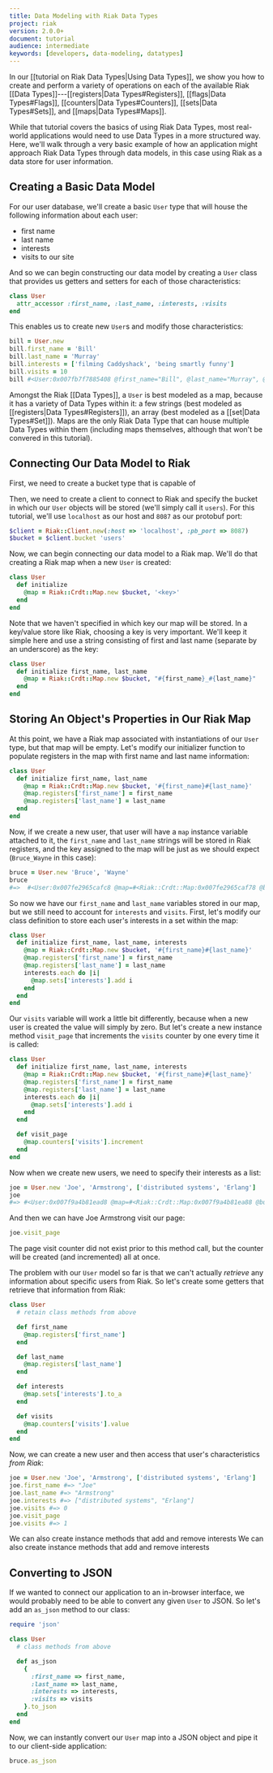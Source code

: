 ```yaml
---
title: Data Modeling with Riak Data Types
project: riak
version: 2.0.0+
document: tutorial
audience: intermediate
keywords: [developers, data-modeling, datatypes]
---
```


In our [[tutorial on Riak Data Types|Using Data Types]], we show you how to create and perform a variety of operations on each of the available Riak [[Data Types]]---[[registers|Data Types#Registers]], [[flags|Data Types#Flags]], [[counters|Data Types#Counters]], [[sets|Data Types#Sets]], and [[maps|Data Types#Maps]].

While that tutorial covers the basics of using Riak Data Types, most real-world applications would need to use Data Types in a more structured way. Here, we'll walk through a very basic example of how an application might approach Riak Data Types through data models, in this case using Riak as a data store for user information.

## Creating a Basic Data Model

For our user database, we'll create a basic `User` type that will house the following information about each user:

* first name
* last name
* interests
* visits to our site

And so we can begin constructing our data model by creating a `User` class that provides us getters and setters for each of those characteristics:

```ruby
class User
  attr_accessor :first_name, :last_name, :interests, :visits
end
```

This enables us to create new `User`s and modify those characteristics:

```ruby
bill = User.new
bill.first_name = 'Bill'
bill.last_name = 'Murray'
bill.interests = ['filming Caddyshack', 'being smartly funny']
bill.visits = 10
bill #<User:0x007fb7f7885408 @first_name="Bill", @last_name="Murray", @interests=["filming Caddyshack", "being smartly funny"], @visits=10>
```

Amongst the Riak [[Data Types]], a `User` is best modeled as a map, because it has a variety of Data Types within it: a few strings (best modeled as [[registers|Data Types#Registers]]), an array (best modeled as a [[set|Data Types#Set]]). Maps are the only Riak Data Type that can house multiple Data Types within them (including maps themselves, although that won't be convered in this tutorial).

## Connecting Our Data Model to Riak

First, we need to create a bucket type that is capable of 

Then, we need to create a client to connect to Riak and specify the bucket in which our `User` objects will be stored (we'll simply call it `users`). For this tutorial, we'll use `localhost` as our host and `8087` as our protobuf port:

```ruby
$client = Riak::Client.new(:host => 'localhost', :pb_port => 8087)
$bucket = $client.bucket 'users'
```

Now, we can begin connecting our data model to a Riak map. We'll do that creating a Riak map when a new `User` is created:

```ruby
class User
  def initialize
    @map = Riak::Crdt::Map.new $bucket, '<key>'
  end
end
```

Note that we haven't specified in which key our map will be stored. In a key/value store like Riak, choosing a key is very important. We'll keep it simple here and use a string consisting of first and last name (separate by an underscore) as the key:

```ruby
class User
  def initialize first_name, last_name
    @map = Riak::Crdt::Map.new $bucket, "#{first_name}_#{last_name}"
  end
end
```

## Storing An Object's Properties in Our Riak Map

At this point, we have a Riak map associated with instantiations of our `User` type, but that map will be empty. Let's modify our initializer function to populate registers in the map with first name and last name information:

```ruby
class User
  def initialize first_name, last_name
    @map = Riak::Crdt::Map.new $bucket, '#{first_name}#{last_name}'
    @map.registers['first_name'] = first_name
    @map.registers['last_name'] = last_name
  end
end
```

Now, if we create a new user, that user will have a `map` instance variable attached to it, the `first_name` and `last_name` strings will be stored in Riak registers, and the key assigned to the map will be just as we should expect (`Bruce_Wayne` in this case):

```ruby
bruce = User.new 'Bruce', 'Wayne'
bruce
#=>  #<User:0x007fe2965cafc8 @map=#<Riak::Crdt::Map:0x007fe2965caf78 @bucket=#<Riak::Bucket {users}>, @key"\#{first_name}\#{last_name}", @bucket_type"map", @options{}, @dirtyfalse, @counters#<Riak::Crdt::TypedCollection:0x007fe296125ae0 @type=Riak::Crdt::InnerCounter, @parent=#<Riak::Crdt::Map:0x007fe2965caf78 ...>, @contents{}, @flags#<Riak::Crdt::TypedCollection:0x007fe2961257c0 @type=Riak::Crdt::InnerFlag, @parent=#<Riak::Crdt::Map:0x007fe2965caf78 ...>, @contents{}, @maps#<Riak::Crdt::TypedCollection:0x007fe296125428 @type=Riak::Crdt::InnerMap, @parent=#<Riak::Crdt::Map:0x007fe2965caf78 ...>, @contents{}, @registers#<Riak::Crdt::TypedCollection:0x007fe296124e60 @type=Riak::Crdt::InnerRegister, @parent=#<Riak::Crdt::Map:0x007fe2965caf78 ...>, @contents{"last_name"=>"Wayne", "first_name"=>"Bruce"}, @sets#<Riak::Crdt::TypedCollection:0x007fe296124460 @type=Riak::Crdt::InnerSet, @parent=#<Riak::Crdt::Map:0x007fe2965caf78 ...>, @contents{}, @context"M\x01\x83P\x00\x00\x00\xC4x\x01\xCB`\xCAa```\xCC`\xCA\x05R\x1CG\x836r\a3\x1F\xB1Od\xC9\x02\t3e\x00!H\x82+-\xB3\xA8\xB8$>/175\x85\x81\xAF(31;>\xA5$>\xA7\xBC\xBC(5=\x03\xBB\t\xCCY\x10\xAD\xACNE\xA5\xC9\xA9y\xEC\fB%\xEE\xD1\x1F?\xB1\xC0\x8C\xE4\xCCI$\xD1D\x16\x98\x89\xE1\x89\x95y \x13y\x9B\xC0&f\x01\x00\xAF\x055\xA8"
```

So now we have our `first_name` and `last_name` variables stored in our map, but we still need to account for `interests` and `visits`. First, let's modify our class definition to store each user's interests in a set within the map:

```ruby
class User
  def initialize first_name, last_name, interests
    @map = Riak::Crdt::Map.new $bucket, '#{first_name}#{last_name}'
    @map.registers['first_name'] = first_name
    @map.registers['last_name'] = last_name
    interests.each do |i|
      @map.sets['interests'].add i
    end
  end
end  
```

Our `visits` variable will work a little bit differently, because when a new user is created the value will simply by zero. But let's create a new instance method `visit_page` that increments the `visits` counter by one every time it is called:

```ruby
class User
  def initialize first_name, last_name, interests
    @map = Riak::Crdt::Map.new $bucket, '#{first_name}#{last_name}'
    @map.registers['first_name'] = first_name
    @map.registers['last_name'] = last_name
    interests.each do |i|
      @map.sets['interests'].add i
    end
  end

  def visit_page
    @map.counters['visits'].increment
  end
end 
```

Now when we create new users, we need to specify their interests as a list:

```ruby
joe = User.new 'Joe', 'Armstrong', ['distributed systems', 'Erlang']
joe
#=> #<User:0x007f9a4b81ead8 @map=#<Riak::Crdt::Map:0x007f9a4b81ea88 @bucket=#<Riak::Bucket {users}>, @key"\#{first_name}\#{last_name}", @bucket_type"map", @options{}, @dirtyfalse, @counters#<Riak::Crdt::TypedCollection:0x007f9a4b89fae8 @type=Riak::Crdt::InnerCounter, @parent=#<Riak::Crdt::Map:0x007f9a4b81ea88 ...>, @contents{}, @flags#<Riak::Crdt::TypedCollection:0x007f9a4b89f8b8 @type=Riak::Crdt::InnerFlag, @parent=#<Riak::Crdt::Map:0x007f9a4b81ea88 ...>, @contents{}, @maps#<Riak::Crdt::TypedCollection:0x007f9a4b89f688 @type=Riak::Crdt::InnerMap, @parent=#<Riak::Crdt::Map:0x007f9a4b81ea88 ...>, @contents{}, @registers#<Riak::Crdt::TypedCollection:0x007f9a4b89f4a8 @type=Riak::Crdt::InnerRegister, @parent=#<Riak::Crdt::Map:0x007f9a4b81ea88 ...>, @contents{"last_name"=>"Armstrong", "first_name"=>"Joe"}, @sets#<Riak::Crdt::TypedCollection:0x007f9a4b89f0e8 @type=Riak::Crdt::InnerSet, @parent=#<Riak::Crdt::Map:0x007f9a4b81ea88 ...>, @contents{"interests"=>#<Riak::Crdt::InnerSet:0x007f9a4b89ee90 @parent=#<Riak::Crdt::TypedCollection:0x007f9a4b89f0e8 ...>, @value#<Set: {"Erlang"}, @name="interests">}, @context"M\x01\x83P\x00\x00\x01Ex\x01\xCB`\xCAa```\xCC`\xCA\x05R\x1CG\x836r\a3\x1F\xB1O\xE4\xCC\x02\t3g0A$\xB8\xD22\x8B\x8AK\xE2\xF3\x12sSS\x18\xF8\x8A2\x13\xB3\xE3SJ\xE2s\xCA\xCB\x8BR\xD33\xB0\x9B\xC0\x9E\x05\xD1\xCA\xEC\x95\x9F\x9A\xC7\xCE\xF0%\xF7\xD8\xB2\x8F\x9FX`\x06rf\xE6\x95\xA4\x16\xA5\x16\x97\x14#\x99\x97_T\\\x9E_\x82\xC3<N\xA0yX\x9D\xCA\bv*\xD4\al\xAEE9\x89y\xE98\x14\x02\x8D\x808\x8A3'\x91D\xEFp@\xBD\xC3\xE9X\x94[\\R\x94\x9F\x97\x0E\xF4TF\x1D\xD8SY\x00K\x04Y\xA1"
```

And then we can have Joe Armstrong visit our page:

```ruby
joe.visit_page
```

The page visit counter did not exist prior to this method call, but the counter will be created (and incremented) all at once.

The problem with our `User` model so far is that we can't actually _retrieve_ any information about specific users from Riak. So let's create some getters that retrieve that information from Riak:

```ruby
class User
  # retain class methods from above

  def first_name
    @map.registers['first_name']
  end

  def last_name
    @map.registers['last_name']
  end

  def interests
    @map.sets['interests'].to_a
  end

  def visits
    @map.counters['visits'].value
  end
end
```

Now, we can create a new user and then access that user's characteristics _from Riak_:

```ruby
joe = User.new 'Joe', 'Armstrong', ['distributed systems', 'Erlang']
joe.first_name #=> "Joe"
joe.last_name #=> "Armstrong"
joe.interests #=> ["distributed systems", "Erlang"]
joe.visits #=> 0
joe.visit_page
joe.visits #=> 1
```

We can also create instance methods that add and remove interests
We can also create instance methods that add and remove interests

## Converting to JSON

If we wanted to connect our application to an in-browser interface, we would probably need to be able to convert any given `User` to JSON. So let's add an `as_json` method to our class:

```ruby
require 'json'

class User
  # class methods from above

  def as_json
    {
      :first_name => first_name,
      :last_name => last_name,
      :interests => interests,
      :visits => visits
    }.to_json
  end
end
```

Now, we can instantly convert our `User` map into a JSON object and pipe it to our client-side application:

```ruby
bruce.as_json
```
